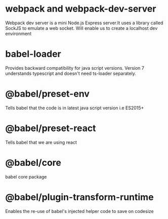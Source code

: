 # webpack and webpack-dev-server

Webpack dev server is a mini Node.js Express server.It uses a library called SockJS to emulate a web socket. Will enable us to create a localhost dev environment

# babel-loader

Provides backward compatibility for java script versions. Version 7 understands typescript and doesn't need ts-loader separately.

# @babel/preset-env

Tells babel that the code is in latest java script version i.e ES2015+

# @babel/preset-react

Tells babel that we are using react

# @babel/core

babel core package

# @babel/plugin-transform-runtime

Enables the re-use of babel's injected helper code to save on codesize

